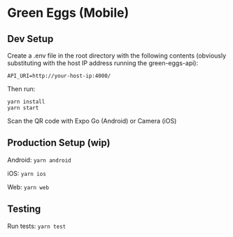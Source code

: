 # Green Eggs (Mobile)

## Dev Setup

Create a .env file in the root directory with the following contents (obviously substituting with the host IP address running the green-eggs-api):
```
API_URI=http://your-host-ip:4000/
```
Then run:

```
yarn install
yarn start
```

Scan the QR code with Expo Go (Android) or Camera (iOS)

## Production Setup (wip)

Android: `yarn android`

iOS: `yarn ios`

Web: `yarn web`

## Testing

Run tests: `yarn test`